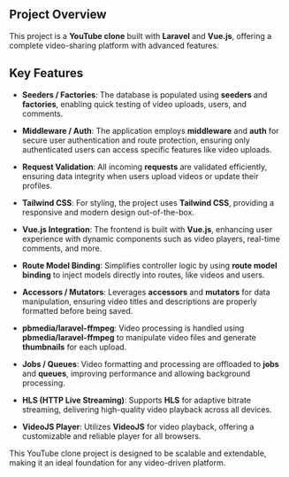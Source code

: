 ## Project Overview

This project is a **YouTube clone** built with **Laravel** and **Vue.js**, offering a complete video-sharing platform with advanced features.

## Key Features

- **Seeders / Factories**: The database is populated using **seeders** and **factories**, enabling quick testing of video uploads, users, and comments.

- **Middleware / Auth**: The application employs **middleware** and **auth** for secure user authentication and route protection, ensuring only authenticated users can access specific features like video uploads.

- **Request Validation**: All incoming **requests** are validated efficiently, ensuring data integrity when users upload videos or update their profiles.

- **Tailwind CSS**: For styling, the project uses **Tailwind CSS**, providing a responsive and modern design out-of-the-box.

- **Vue.js Integration**: The frontend is built with **Vue.js**, enhancing user experience with dynamic components such as video players, real-time comments, and more.

- **Route Model Binding**: Simplifies controller logic by using **route model binding** to inject models directly into routes, like videos and users.

- **Accessors / Mutators**: Leverages **accessors** and **mutators** for data manipulation, ensuring video titles and descriptions are properly formatted before being saved.

- **pbmedia/laravel-ffmpeg**: Video processing is handled using **pbmedia/laravel-ffmpeg** to manipulate video files and generate **thumbnails** for each upload.

- **Jobs / Queues**: Video formatting and processing are offloaded to **jobs** and **queues**, improving performance and allowing background processing.

- **HLS (HTTP Live Streaming)**: Supports **HLS** for adaptive bitrate streaming, delivering high-quality video playback across all devices.

- **VideoJS Player**: Utilizes **VideoJS** for video playback, offering a customizable and reliable player for all browsers.

This YouTube clone project is designed to be scalable and extendable, making it an ideal foundation for any video-driven platform.
